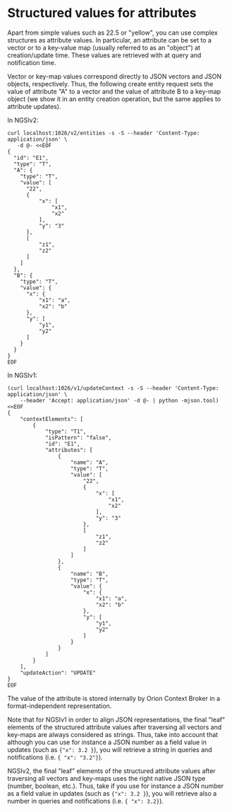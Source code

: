 # Structured values for attributes

Apart from simple values such as 22.5 or "yellow", you can use
complex structures as attribute values. In particular, an attribute can
be set to a vector or to a key-value map (usually referred to as an
"object") at creation/update time. These values are
retrieved with at query and notification time.

Vector or key-map values correspond directly to JSON vectors and JSON
objects, respectively. Thus, the following create entity request sets
the value of attribute "A" to a vector and the value of attribute B to a
key-map object (we show it in an entity creation operation, but the
same applies to attribute updates).

In NGSIv2:

```
curl localhost:1026/v2/entities -s -S --header 'Content-Type: application/json' \
   -d @- <<EOF
{
  "id": "E1",
  "type": "T",
  "A": {
    "type": "T",
    "value": [
      "22",
      {
          "x": [
              "x1",
              "x2"
          ],
          "y": "3"
      },
      [
          "z1",
          "z2"
      ]
    ]
  },
  "B": {
    "type": "T",
    "value": {
      "x": {
          "x1": "a",
          "x2": "b"
      },
      "y": [
          "y1",
          "y2"
      ]
    }
  }
}
EOF
```

In NGSIv1:

``` 
(curl localhost:1026/v1/updateContext -s -S --header 'Content-Type: application/json' \
    --header 'Accept: application/json' -d @- | python -mjson.tool) <<EOF
{
    "contextElements": [
        {
            "type": "T1",
            "isPattern": "false",
            "id": "E1",
            "attributes": [
                {
                    "name": "A",
                    "type": "T",
                    "value": [
                        "22",
                        {
                            "x": [
                                "x1",
                                "x2"
                            ],
                            "y": "3"
                        },
                        [
                            "z1",
                            "z2"
                        ]
                    ]
                },
                {
                    "name": "B",
                    "type": "T",
                    "value": {
                        "x": {
                            "x1": "a",
                            "x2": "b"
                        },
                        "y": [
                            "y1",
                            "y2"
                        ]
                    }
                }
            ]
        }
    ],
    "updateAction": "UPDATE"
}
EOF
``` 

The value of the attribute is stored internally by Orion Context Broker
in a format-independent representation. 

Note that for NGSIv1 in order to align JSON representations, the final "leaf"
elements of the structured attribute values after traversing all vectors
and key-maps are always considered as strings. Thus, take into account that
although you can use for instance a JSON number as a field value in updates
(such as `{"x": 3.2 }`), you will retrieve a string in queries and notifications 
(i.e. `{ "x": "3.2"}`).

NGSIv2, the final "leaf" elements of the structured attribute values after traversing
all vectors and key-maps uses the right native JSON type (number, boolean, etc.).
Thus, take if you use for instance a JSON number as a field value in updates
(such as `{"x": 3.2 }`), you will retrieve also a number in queries
and notifications (i.e. `{ "x": 3.2}`).

